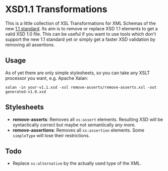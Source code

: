 # XSD1.1 Transformations

This is a little collection of XSL Transformations for XML Schemas of the new [1.1 standard](http://www.w3.org/TR/xmlschema11-1/). Its aim is to remove or replace XSD 1.1 elements to get a valid XSD 1.0 file. This can be useful if you want to use tools which don't support the new 1.1 standard yet or simply get a faster XSD validation by removing all assertions.

## Usage

As of yet there are only simple stylesheets, so you can take any XSLT processor you want, e.g. Apache Xalan:

```
xalan -in your-v1.1.xsd -xsl remove-asserts/remove-asserts.xsl -out generated-v1.0.xsd
```

## Stylesheets

* **remove-asserts**: Removes all `xs:assert` elements. Resulting XSD will be syntactically correct but maybe not semantically any more.
* **remove-assertions**: Removes all `xs:assertion` elements. Some `simpleType` will lose their restrictions.

## Todo

* Replace `xs:alternative` by the actually used type of the XML.
